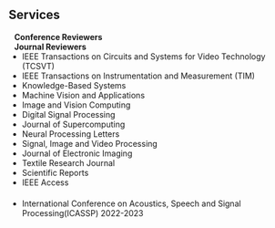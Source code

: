 ## Services

<h4 style="margin:0 10px 0;">Conference Reviewers</h4>



<h4 style="margin:0 10px 0;">Journal Reviewers</h4>

<ul style="margin:0 0 20px;">
  <li>IEEE Transactions on Circuits and Systems for Video Technology (TCSVT)</li>
  <li>IEEE Transactions on Instrumentation and Measurement (TIM)</li>
  <li>Knowledge-Based Systems</li>
  <li>Machine Vision and Applications</li>
  <li>Image and Vision Computing</li>
  <li>Digital Signal Processing</li>
  <li>Journal of Supercomputing</li>
  <li>Neural Processing Letters</li>
  <li>Signal, Image and Video Processing</li>
  <li>Journal of Electronic Imaging</li>
  <li>Textile Research Journal</li>
  <li>Scientific Reports</li>
  <li>IEEE Access</li>
</ul>

<ul style="margin:0 0 5px;">
  <li>International Conference on Acoustics, Speech and Signal Processing(ICASSP) 2022-2023</li>
</ul>
